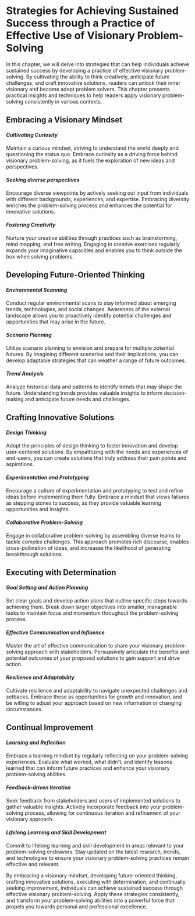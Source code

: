 Strategies for Achieving Sustained Success through a Practice of Effective Use of Visionary Problem-Solving
======================================================================================================================

In this chapter, we will delve into strategies that can help individuals achieve sustained success by developing a practice of effective visionary problem-solving. By cultivating the ability to think creatively, anticipate future challenges, and craft innovative solutions, readers can unlock their inner visionary and become adept problem solvers. This chapter presents practical insights and techniques to help readers apply visionary problem-solving consistently in various contexts.

**Embracing a Visionary Mindset**
---------------------------------

#### *Cultivating Curiosity*

Maintain a curious mindset, striving to understand the world deeply and questioning the status quo. Embrace curiosity as a driving force behind visionary problem-solving, as it fuels the exploration of new ideas and perspectives.

#### *Seeking diverse perspectives*

Encourage diverse viewpoints by actively seeking out input from individuals with different backgrounds, experiences, and expertise. Embracing diversity enriches the problem-solving process and enhances the potential for innovative solutions.

#### *Fostering Creativity*

Nurture your creative abilities through practices such as brainstorming, mind mapping, and free writing. Engaging in creative exercises regularly expands your imaginative capacities and enables you to think outside the box when solving problems.

**Developing Future-Oriented Thinking**
---------------------------------------

#### *Environmental Scanning*

Conduct regular environmental scans to stay informed about emerging trends, technologies, and social changes. Awareness of the external landscape allows you to proactively identify potential challenges and opportunities that may arise in the future.

#### *Scenario Planning*

Utilize scenario planning to envision and prepare for multiple potential futures. By imagining different scenarios and their implications, you can develop adaptable strategies that can weather a range of future outcomes.

#### *Trend Analysis*

Analyze historical data and patterns to identify trends that may shape the future. Understanding trends provides valuable insights to inform decision-making and anticipate future needs and challenges.

**Crafting Innovative Solutions**
---------------------------------

#### *Design Thinking*

Adopt the principles of design thinking to foster innovation and develop user-centered solutions. By empathizing with the needs and experiences of end-users, you can create solutions that truly address their pain points and aspirations.

#### *Experimentation and Prototyping*

Encourage a culture of experimentation and prototyping to test and refine ideas before implementing them fully. Embrace a mindset that views failures as stepping stones to success, as they provide valuable learning opportunities and insights.

#### *Collaborative Problem-Solving*

Engage in collaborative problem-solving by assembling diverse teams to tackle complex challenges. This approach promotes rich discourse, enables cross-pollination of ideas, and increases the likelihood of generating breakthrough solutions.

**Executing with Determination**
--------------------------------

#### *Goal Setting and Action Planning*

Set clear goals and develop action plans that outline specific steps towards achieving them. Break down larger objectives into smaller, manageable tasks to maintain focus and momentum throughout the problem-solving process.

#### *Effective Communication and Influence*

Master the art of effective communication to share your visionary problem-solving approach with stakeholders. Persuasively articulate the benefits and potential outcomes of your proposed solutions to gain support and drive action.

#### *Resilience and Adaptability*

Cultivate resilience and adaptability to navigate unexpected challenges and setbacks. Embrace these as opportunities for growth and innovation, and be willing to adjust your approach based on new information or changing circumstances.

**Continual Improvement**
-------------------------

#### *Learning and Reflection*

Embrace a learning mindset by regularly reflecting on your problem-solving experiences. Evaluate what worked, what didn't, and identify lessons learned that can inform future practices and enhance your visionary problem-solving abilities.

#### *Feedback-driven Iteration*

Seek feedback from stakeholders and users of implemented solutions to gather valuable insights. Actively incorporate feedback into your problem-solving process, allowing for continuous iteration and refinement of your visionary approach.

#### *Lifelong Learning and Skill Development*

Commit to lifelong learning and skill development in areas relevant to your problem-solving endeavors. Stay updated on the latest research, trends, and technologies to ensure your visionary problem-solving practices remain effective and relevant.

By embracing a visionary mindset, developing future-oriented thinking, crafting innovative solutions, executing with determination, and continually seeking improvement, individuals can achieve sustained success through effective visionary problem-solving. Apply these strategies consistently, and transform your problem-solving abilities into a powerful force that propels you towards personal and professional excellence.
